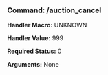 ### Command: /auction_cancel

**Handler Macro:** UNKNOWN

**Handler Value:** 999

**Required Status:** 0

**Arguments:**
None
